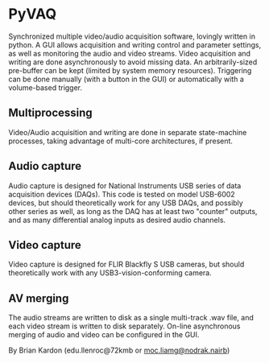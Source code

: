 # PyVAQ

Synchronized multiple video/audio acquisition software, lovingly written in python. A GUI allows acquisition and writing control and parameter settings, as well as monitoring the audio and video streams. Video acquisition and writing are done asynchronously to avoid missing data. An arbitrarily-sized pre-buffer can be kept (limited by system memory resources). Triggering can be done manually (with a button in the GUI) or automatically with a volume-based trigger.

## Multiprocessing

Video/Audio acquisition and writing are done in separate state-machine processes, taking advantage of multi-core architectures, if present.

## Audio capture

Audio capture is designed for National Instruments USB series of data acquisition devices (DAQs). This code is tested on model USB-6002 devices, but should theoretically work for any USB DAQs, and possibly other series as well, as long as the DAQ has at least two "counter" outputs, and as many differential analog inputs as desired audio channels.

## Video capture

Video capture is designed for FLIR Blackfly S USB cameras, but should theoretically work with any USB3-vision-conforming camera.

## AV merging

The audio streams are written to disk as a single multi-track .wav file, and each video stream is written to disk separately. On-line asynchronous merging of audio and video can be configured in the GUI.

By Brian Kardon (edu.llenroc@72kmb or moc.liamg@nodrak.nairb)
